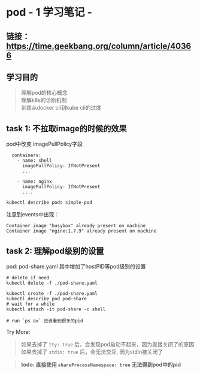 # pod - 1 学习笔记 - 

## 链接：https://time.geekbang.org/column/article/40366

## 学习目的
> 理解pod的核心概念   
> 理解k8s的诊断机制   
> 训练从docker cli到kube cli的过度

## task 1: 不拉取image的时候的效果
pod中改变 imagePullPolicy字段
```
  containers:
    - name: shell
      imagePullPolicy: IfNotPresent
      ...

    - name: nginx
      imagePullPolicy: IfNotPresent
      ....
```

`kubectl describe pods simple-pod`

注意到events中出现：

```
Container image "busybox" already present on machine
Container image "nginx:1.7.9" already present on machine
```

## task 2: 理解pod级别的设置
pod: pod-share.yaml
其中增加了hostPID等pod级别的设置

```
# delete if need
kubectl delete -f ./pod-share.yaml

kubectl create -f ./pod-share.yaml
kubectl describe pod pod-share
# wait for a while
kubectl attach -it pod-share -c shell

# run `ps ax` 应该看到很多的pid
```

Try More:  
> 如果去掉了 `tty: true` 后，会发现pod启动不起来，因为直接关闭了的原因
> 如果去掉了 `stdin: true` 后，会无法交互, 因为stdin被关闭了

> **todo: 直接使用 `shareProcessNamespace: true` 无法得到pod中的pid**
